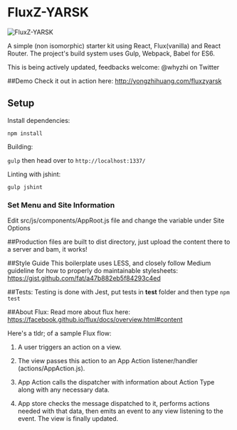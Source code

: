 FluxZ-YARSK
================
![FluxZ-YARSK](http://i.imgur.com/BnsU1Hs.png)

A simple (non isomorphic) starter kit using React, Flux(vanilla) and React Router. The project's build system uses Gulp, Webpack, Babel for ES6. 

This is being actively updated, feedbacks welcome: @whyzhi on Twitter

##Demo
Check it out in action here: http://yongzhihuang.com/fluxzyarsk

## Setup

Install dependencies:

`npm install`

Building:

`gulp` then head over to `http://localhost:1337/`

Linting with jshint:

`gulp jshint`

### Set Menu and Site Information
Edit src/js/components/AppRoot.js file and change the variable under Site Options

##Production
files are built to dist directory, just upload the content there to a server and bam, it works!

##Style Guide
This boilerplate uses LESS, and closely follow Medium guideline for how to properly do maintainable stylesheets: https://gist.github.com/fat/a47b882eb5f84293c4ed


##Tests:
Testing is done with Jest, put tests in __test__ folder and then type `npm test`

##About Flux:
Read more about flux here: https://facebook.github.io/flux/docs/overview.html#content

Here's a tldr; of a sample Flux flow:

1. A user triggers an action on a view.

2. The view passes this action to an App Action listener/handler (actions/AppAction.js).

3. App Action calls the dispatcher with information about Action Type along with any necessary data.

4. App store checks the message dispatched to it, performs actions needed with that data, then emits an event to any view listening to the event.  The view is finally updated.
